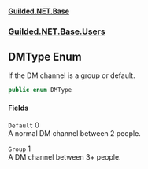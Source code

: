 
#### [Guilded.NET.Base](index 'index')
### [Guilded.NET.Base.Users](index#Guilded_NET_Base_Users 'Guilded.NET.Base.Users')
## DMType Enum
If the DM channel is a group or default.  
```csharp
public enum DMType

```

#### Fields
<a name='Guilded_NET_Base_Users_DMType_Default'></a>
`Default` 0  
A normal DM channel between 2 people.  
  
<a name='Guilded_NET_Base_Users_DMType_Group'></a>
`Group` 1  
A DM channel between 3+ people.  
  
